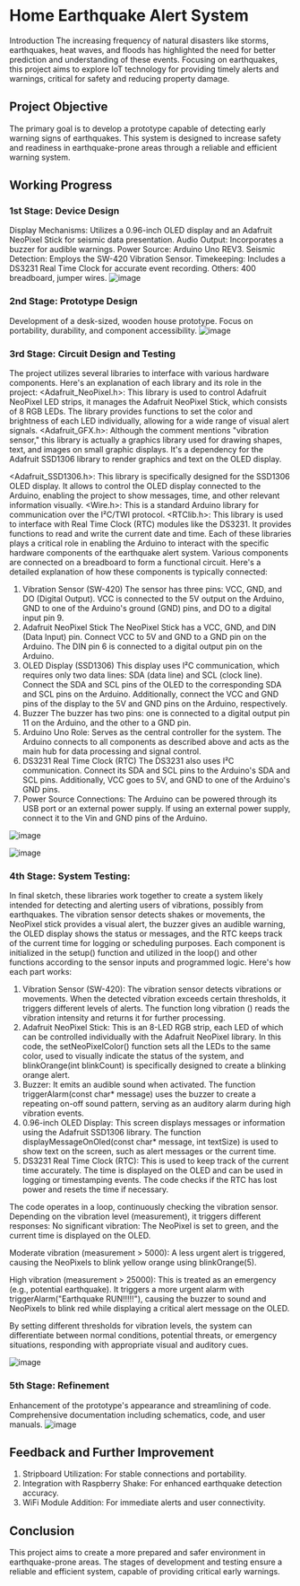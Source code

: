 # Home Earthquake Alert System
Introduction
The increasing frequency of natural disasters like storms, earthquakes, heat waves, and floods has highlighted the need for better prediction and understanding of these events. Focusing on earthquakes, this project aims to explore IoT technology for providing timely alerts and warnings, critical for safety and reducing property damage.

## Project Objective
The primary goal is to develop a prototype capable of detecting early warning signs of earthquakes. This system is designed to increase safety and readiness in earthquake-prone areas through a reliable and efficient warning system.

## Working Progress
### 1st Stage: Device Design
 Display Mechanisms: Utilizes a 0.96-inch OLED display and an Adafruit NeoPixel Stick for seismic data presentation.
 Audio Output: Incorporates a buzzer for audible warnings.
 Power Source: Arduino Uno REV3.
 Seismic Detection: Employs the SW-420 Vibration Sensor.
 Timekeeping: Includes a DS3231 Real Time Clock for accurate event recording.
 Others: 400 breadboard, jumper wires.
![image](https://github.com/ucfnchb/CASA0016_Earthquake-Detection-Project-/assets/146333771/8b66269e-895a-41d4-971d-d24b2d29635c)


### 2nd Stage: Prototype Design
Development of a desk-sized, wooden house prototype.
Focus on portability, durability, and component accessibility.
![image](https://github.com/ucfnchb/CASA0016_Earthquake-Detection-Project-/assets/146333771/0be8254c-543c-41aa-ac81-0bed3624124e)


### 3rd Stage: Circuit Design and Testing
The project utilizes several libraries to interface with various hardware components. Here's an explanation of each library and its role in the project:
<Adafruit_NeoPixel.h>: This library is used to control Adafruit NeoPixel LED strips, it manages the Adafruit NeoPixel Stick, which consists of 8 RGB LEDs. The library provides functions to set the color and brightness of each LED individually, allowing for a wide range of visual alert signals.
<Adafruit_GFX.h>: Although the comment mentions "vibration sensor," this library is actually a graphics library used for drawing shapes, text, and images on small graphic displays. It's a dependency for the Adafruit SSD1306 library to render graphics and text on the OLED display.

<Adafruit_SSD1306.h>: This library is specifically designed for the SSD1306 OLED display. It allows to control the OLED display connected to the Arduino, enabling the project to show messages, time, and other relevant information visually. 
<Wire.h>: This is a standard Arduino library for communication over the I²C/TWI protocol. 
<RTClib.h>: This library is used to interface with Real Time Clock (RTC) modules like the DS3231. It provides functions to read and write the current date and time. 
Each of these libraries plays a critical role in enabling the Arduino to interact with the specific hardware components of the earthquake alert system. Various components are connected on a breadboard to form a functional circuit. Here's a detailed explanation of how these components is typically connected:
1. Vibration Sensor (SW-420)
The sensor has three pins: VCC, GND, and DO (Digital Output). VCC is connected to the 5V output on the Arduino, GND to one of the Arduino's ground (GND) pins, and DO to a digital input pin 9.
2. Adafruit NeoPixel Stick
The NeoPixel Stick has a VCC, GND, and DIN (Data Input) pin. Connect VCC to 5V and GND to a GND pin on the Arduino. The DIN pin 6 is connected to a digital output pin on the Arduino.
3. OLED Display (SSD1306)
This display uses I²C communication, which requires only two data lines: SDA (data line) and SCL (clock line). Connect the SDA and SCL pins of the OLED to the corresponding SDA and SCL pins on the Arduino. Additionally, connect the VCC and GND pins of the display to the 5V and GND pins on the Arduino, respectively.
4. Buzzer
The buzzer has two pins: one is connected to a digital output pin 11 on the Arduino, and the other to a GND pin.
5. Arduino Uno
Role: Serves as the central controller for the system.
The Arduino connects to all components as described above and acts as the main hub for data processing and signal control.
6. DS3231 Real Time Clock (RTC)
The DS3231 also uses I²C communication. Connect its SDA and SCL pins to the Arduino's SDA and SCL pins. Additionally, VCC goes to 5V, and GND to one of the Arduino's GND pins.
7. Power Source
Connections: The Arduino can be powered through its USB port or an external power supply. If using an external power supply, connect it to the Vin and GND pins of the Arduino.

![image](https://github.com/ucfnchb/CASA0016_Earthquake-Detection-Project-/assets/146333771/950f548b-70d9-4a77-ba32-d8b3f092a441)

![image](https://github.com/ucfnchb/CASA0016_Earthquake-Detection-Project-/assets/146333771/0dc98a3a-8623-4c60-8820-b90e1107357a)


### 4th Stage: System Testing: 
In final sketch, these libraries work together to create a system likely intended for detecting and alerting users of vibrations, possibly from earthquakes. The vibration sensor detects shakes or movements, the NeoPixel stick provides a visual alert, the buzzer gives an audible warning, the OLED display shows the status or messages, and the RTC keeps track of the current time for logging or scheduling purposes. Each component is initialized in the setup() function and utilized in the loop() and other functions according to the sensor inputs and programmed logic. Here's how each part works:
1. Vibration Sensor (SW-420): The vibration sensor detects vibrations or movements. When the detected vibration exceeds certain thresholds, it triggers different levels of alerts. The function long vibration () reads the vibration intensity and returns it for further processing.
2. Adafruit NeoPixel Stick: This is an 8-LED RGB strip, each LED of which can be controlled individually with the Adafruit NeoPixel library. In this code, the setNeoPixelColor() function sets all the LEDs to the same color, used to visually indicate the status of the system, and blinkOrange(int blinkCount) is specifically designed to create a blinking orange alert.
3. Buzzer: It emits an audible sound when activated. The function triggerAlarm(const char* message) uses the buzzer to create a repeating on-off sound pattern, serving as an auditory alarm during high vibration events.
4. 0.96-inch OLED Display: This screen displays messages or information using the Adafruit SSD1306 library. The function displayMessageOnOled(const char* message, int textSize) is used to show text on the screen, such as alert messages or the current time.
5. DS3231 Real Time Clock (RTC): This is used to keep track of the current time accurately. The time is displayed on the OLED and can be used in logging or timestamping events. The code checks if the RTC has lost power and resets the time if necessary.

The code operates in a loop, continuously checking the vibration sensor. Depending on the vibration level (measurement), it triggers different responses:
No significant vibration: The NeoPixel is set to green, and the current time is displayed on the OLED.

Moderate vibration (measurement > 5000): A less urgent alert is triggered, causing the NeoPixels to blink yellow orange using blinkOrange(5).

High vibration (measurement > 25000): This is treated as an emergency (e.g., potential earthquake). It triggers a more urgent alarm with triggerAlarm("Earthquake RUN!!!!!"), causing the buzzer to sound and NeoPixels to blink red while displaying a critical alert message on the OLED.

By setting different thresholds for vibration levels, the system can differentiate between normal conditions, potential threats, or emergency situations, responding with appropriate visual and auditory cues.

![image](https://github.com/ucfnchb/CASA0016_Earthquake-Detection-Project-/assets/146333771/74c28884-6920-4b3a-becb-842a6ca88a9c)

### 5th Stage: Refinement
Enhancement of the prototype's appearance and streamlining of code.
Comprehensive documentation including schematics, code, and user manuals.
![image](https://github.com/ucfnchb/CASA0016_Earthquake-Detection-Project-/assets/146333771/32c6c729-3773-4868-a85f-f4ebba9409a6)

## Feedback and Further Improvement
1. Stripboard Utilization: For stable connections and portability.
2. Integration with Raspberry Shake: For enhanced earthquake detection accuracy.
3. WiFi Module Addition: For immediate alerts and user connectivity.

## Conclusion
This project aims to create a more prepared and safer environment in earthquake-prone areas. The stages of development and testing ensure a reliable and efficient system, capable of providing critical early warnings.





